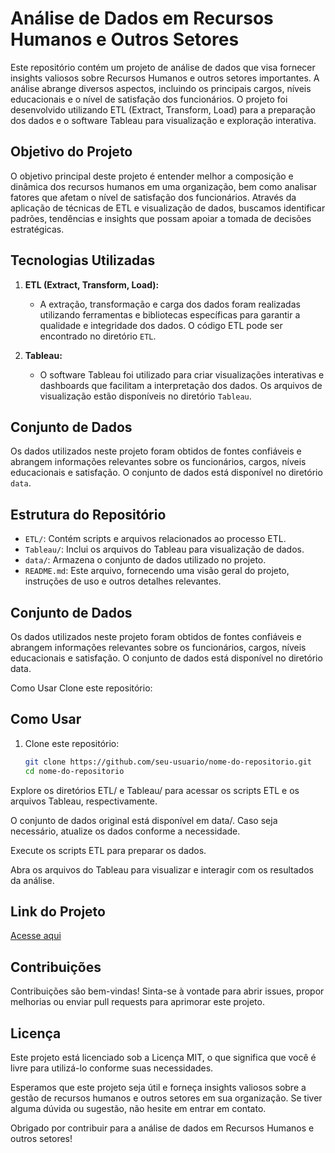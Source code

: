 # Análise de Dados em Recursos Humanos e Outros Setores

Este repositório contém um projeto de análise de dados que visa fornecer insights valiosos sobre Recursos Humanos e outros setores importantes. A análise abrange diversos aspectos, incluindo os principais cargos, níveis educacionais e o nível de satisfação dos funcionários. O projeto foi desenvolvido utilizando ETL (Extract, Transform, Load) para a preparação dos dados e o software Tableau para visualização e exploração interativa.

## Objetivo do Projeto

O objetivo principal deste projeto é entender melhor a composição e dinâmica dos recursos humanos em uma organização, bem como analisar fatores que afetam o nível de satisfação dos funcionários. Através da aplicação de técnicas de ETL e visualização de dados, buscamos identificar padrões, tendências e insights que possam apoiar a tomada de decisões estratégicas.

## Tecnologias Utilizadas

1. **ETL (Extract, Transform, Load):**
   - A extração, transformação e carga dos dados foram realizadas utilizando ferramentas e bibliotecas específicas para garantir a qualidade e integridade dos dados. O código ETL pode ser encontrado no diretório `ETL`.

2. **Tableau:**
   - O software Tableau foi utilizado para criar visualizações interativas e dashboards que facilitam a interpretação dos dados. Os arquivos de visualização estão disponíveis no diretório `Tableau`.

## Conjunto de Dados

Os dados utilizados neste projeto foram obtidos de fontes confiáveis e abrangem informações relevantes sobre os funcionários, cargos, níveis educacionais e satisfação. O conjunto de dados está disponível no diretório `data`.

## Estrutura do Repositório

- `ETL/`: Contém scripts e arquivos relacionados ao processo ETL.
- `Tableau/`: Inclui os arquivos do Tableau para visualização de dados.
- `data/`: Armazena o conjunto de dados utilizado no projeto.
- `README.md`: Este arquivo, fornecendo uma visão geral do projeto, instruções de uso e outros detalhes relevantes.

## Conjunto de Dados

Os dados utilizados neste projeto foram obtidos de fontes confiáveis e abrangem informações relevantes sobre os funcionários, cargos, níveis educacionais e satisfação. O conjunto de dados está disponível no diretório data.

Como Usar
Clone este repositório:

## Como Usar

1. Clone este repositório:

   ```bash
   git clone https://github.com/seu-usuario/nome-do-repositorio.git
   cd nome-do-repositorio
   ```
Explore os diretórios ETL/ e Tableau/ para acessar os scripts ETL e os arquivos Tableau, respectivamente.

O conjunto de dados original está disponível em data/. Caso seja necessário, atualize os dados conforme a necessidade.

Execute os scripts ETL para preparar os dados.

Abra os arquivos do Tableau para visualizar e interagir com os resultados da análise.

## Link do Projeto
[Acesse aqui](https://public.tableau.com/app/profile/sisnando.nunes.junior/viz/hr_project_17006952987930/HRANALYSIS?publish=yes)

## Contribuições
Contribuições são bem-vindas! Sinta-se à vontade para abrir issues, propor melhorias ou enviar pull requests para aprimorar este projeto.

## Licença
Este projeto está licenciado sob a Licença MIT, o que significa que você é livre para utilizá-lo conforme suas necessidades.

Esperamos que este projeto seja útil e forneça insights valiosos sobre a gestão de recursos humanos e outros setores em sua organização. Se tiver alguma dúvida ou sugestão, não hesite em entrar em contato.

Obrigado por contribuir para a análise de dados em Recursos Humanos e outros setores!

